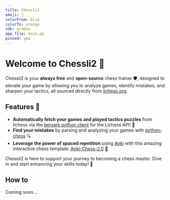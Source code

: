 ```yaml
---
title: Chessli2
emoji: 🏰
colorFrom: blue
colorTo: orange
sdk: gradio
app_file: main.py
pinned: yes
---
```



# Welcome to Chessli2 🏰

Chessli2 is your **always free** and **open-source** chess trainer 🛡️, designed to elevate your game by allowing you to analyze games, identify mistakes, and sharpen your tactics, all sourced directly from [lichess.org](https://lichess.org/).

## Features 🌟

- **Automatically fetch your games and played tactics puzzles** from lichess via the [berserk python client](https://github.com/lichess-org/berserk) for the Lichess API! 🔄
- **Find your mistakes** by parsing and analyzing your games with [python-chess](https://github.com/niklasf/python-chess) 🔍
- **Leverage the power of spaced repetition** using [Anki](https://apps.ankiweb.net/) with this amazing interactive chess template: [Anki-Chess-2.0](https://github.com/TowelSniffer/Anki-Chess-2.0) 🧠

Chessli2 is here to support your journey to becoming a chess master. Dive in and start enhancing your skills today! 🚀

## How to

Coming soon...
